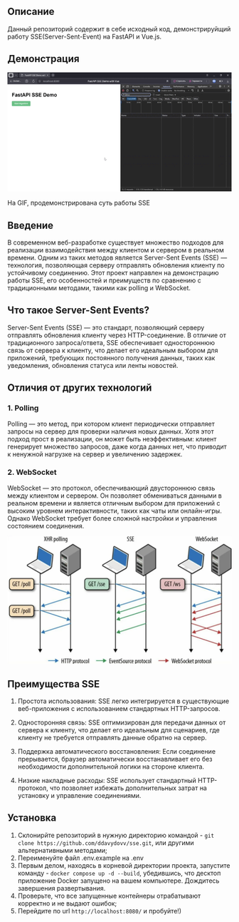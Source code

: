 ## Описание
Данный репозиторий содержит в себе исходный код, демонстрируйщий работу SSE(Server-Sent-Event) на FastAPI и Vue.js.

## Демонстрация
![Demo](demo.gif)

На GIF, продемонстрирована суть работы SSE 

## Введение
В современном веб-разработке существует множество подходов для реализации взаимодействия между клиентом и сервером в реальном времени. Одним из таких методов является Server-Sent Events (SSE) — технология, позволяющая серверу отправлять обновления клиенту по устойчивому соединению. Этот проект направлен на демонстрацию работы SSE, его особенностей и преимуществ по сравнению с традиционными методами, такими как polling и WebSocket.

## Что такое Server-Sent Events?
Server-Sent Events (SSE) — это стандарт, позволяющий серверу отправлять обновления клиенту через HTTP-соединение. В отличие от традиционного запроса/ответа, SSE обеспечивает одностороннюю связь от сервера к клиенту, что делает его идеальным выбором для приложений, требующих постоянного получения данных, таких как уведомления, обновления статуса или ленты новостей.

## Отличия от других технологий

### 1. Polling
Polling — это метод, при котором клиент периодически отправляет запросы на сервер для проверки наличия новых данных. Хотя этот подход прост в реализации, он может быть неэффективным: клиент генерирует множество запросов, даже когда данных нет, что приводит к ненужной нагрузке на сервер и увеличению задержек.
### 2. WebSocket
WebSocket — это протокол, обеспечивающий двустороннюю связь между клиентом и сервером. Он позволяет обмениваться данными в реальном времени и является отличным выбором для приложений с высоким уровнем интерактивности, таких как чаты или онлайн-игры. Однако WebSocket требует более сложной настройки и управления состоянием соединения.

![difference.png](difference.png)

## Преимущества SSE

1. Простота использования: SSE легко интегрируется в существующие веб-приложения с использованием стандартных HTTP-запросов.

2. Односторонняя связь: SSE оптимизирован для передачи данных от сервера к клиенту, что делает его идеальным для сценариев, где клиенту не требуется отправлять данные обратно на сервер.

3. Поддержка автоматического восстановления: Если соединение прерывается, браузер автоматически восстанавливает его без необходимости дополнительной логики на стороне клиента.

4. Низкие накладные расходы: SSE использует стандартный HTTP-протокол, что позволяет избежать дополнительных затрат на установку и управление соединениями.

## Установка
1. Склонирйте репозиторий в нужную директорию командой - `git clone https://github.com/ddavydovv/sse.git`, или другими альтернативными методами;
2. Переименуйте файл .env.example на .env
3. Первым делом, находясь в корневой директории проекта, запустите команду - `docker compose up -d --build`, убедившись, что десктоп приложение Docker запущено на вашем компьютере. Дождитесь завершения развертывания.
4. Проверьте, что все запущенные контейнеры отрабатывают корректно и не выдают ошибок;
5. Перейдите по url `http://localhost:8080/` и пробуйте!)
